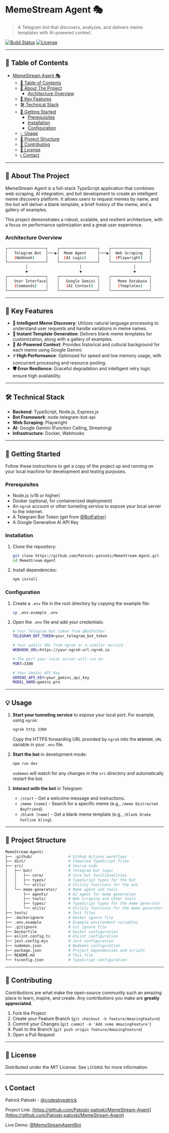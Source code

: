# MemeStream Agent 🎭

> A Telegram bot that discovers, analyzes, and delivers meme templates with AI-powered context.

[![Build Status](https://img.shields.io/badge/build-passing-brightgreen)](https://github.com/Patoski-patoski/MemeStream-Agent/actions)
[![License](https://img.shields.io/badge/license-MIT-blue)](LICENSE)

---

## 📖 Table of Contents

- [MemeStream Agent 🎭](#memestream-agent-)
  - [📖 Table of Contents](#-table-of-contents)
  - [🎯 About The Project](#-about-the-project)
    - [Architecture Overview](#architecture-overview)
  - [🚀 Key Features](#-key-features)
  - [🛠️ Technical Stack](#️-technical-stack)
  - [🏁 Getting Started](#-getting-started)
    - [Prerequisites](#prerequisites)
    - [Installation](#installation)
    - [Configuration](#configuration)
  - [💡 Usage](#-usage)
  - [📂 Project Structure](#-project-structure)
  - [🤝 Contributing](#-contributing)
  - [📜 License](#-license)
  - [📞 Contact](#-contact)

---

## 🎯 About The Project

MemeStream Agent is a full-stack TypeScript application that combines web scraping, AI integration, and bot development to create an intelligent meme discovery platform. It allows users to request memes by name, and the bot will deliver a blank template, a brief history of the meme, and a gallery of examples.

This project demonstrates a robust, scalable, and resilient architecture, with a focus on performance optimization and a great user experience.

### Architecture Overview

```bash
┌─────────────────┐    ┌─────────────────┐    ┌─────────────────┐
│   Telegram Bot  │───▶│  Meme Agent     │───▶│  Web Scraping   │
│   (Webhook)     │    │  (AI Logic)     │    │  (Playwright)   │
└─────────────────┘    └─────────────────┘    └─────────────────┘
         │                       │                       │
         ▼                       ▼                       ▼
┌─────────────────┐    ┌─────────────────┐    ┌─────────────────┐
│   User Interface│    │   Google Gemini │    │   Meme Database │
│   (Commands)    │    │   (AI Context)  │    │   (Templates)   │
└─────────────────┘    └─────────────────┘    └─────────────────┘
```

---

## 🚀 Key Features

- **🤖 Intelligent Meme Discovery**: Utilizes natural language processing to understand user requests and handle variations in meme names.
- **🎨 Instant Template Generation**: Delivers blank meme templates for customization, along with a gallery of examples.
- **🧠 AI-Powered Context**: Provides historical and cultural background for each meme using Google Gemini.
- **⚡ High Performance**: Optimized for speed and low memory usage, with concurrent processing and resource pooling.
- **🛡️ Error Resilience**: Graceful degradation and intelligent retry logic ensure high availability.

---

## 🛠️ Technical Stack

- **Backend**: TypeScript, Node.js, Express.js
- **Bot Framework**: node-telegram-bot-api
- **Web Scraping**: Playwright
- **AI**: Google Gemini (Function Calling, Streaming)
- **Infrastructure**: Docker, Webhooks

---

## 🏁 Getting Started

Follow these instructions to get a copy of the project up and running on your local machine for development and testing purposes.

### Prerequisites

- Node.js (v16 or higher)
- Docker (optional, for containerized deployment)
- An `ngrok` account or other tunneling service to expose your local server to the internet.
- A Telegram Bot Token (get from [@BotFather](https://t.me/botfather))
- A Google Generative AI API Key

### Installation

1. Clone the repository:

    ```bash
    git clone https://github.com/Patoski-patoski/MemeStream-Agent.git
    cd MemeStream-Agent
    ```

2. Install dependencies:

    ```bash
    npm install
    ```

### Configuration

1. Create a `.env` file in the root directory by copying the example file:

    ```bash
    cp .env.example .env
    ```

2. Open the `.env` file and add your credentials:

    ```bash
    # Your Telegram Bot token from @BotFather
    TELEGRAM_BOT_TOKEN=your_telegram_bot_token

    # Your public URL from ngrok or a similar service
    WEBHOOK_URL=https://your-ngrok-url.ngrok.io

    # The port your local server will run on
    PORT=3300

    # Your Gemini API Key
    GEMINI_API_KEY=your_gemini_api_key
    MODEL_NAME=gemini-pro
    ```

---

## 💡 Usage

1. **Start your tunneling service** to expose your local port. For example, using `ngrok`:

    ```bash
    ngrok http 3300
    ```

    Copy the HTTPS forwarding URL provided by `ngrok` into the `WEBHOOK_URL` variable in your `.env` file.

2. **Start the bot** in development mode:

    ```bash
    npm run dev
    ```

    `nodemon` will watch for any changes in the `src` directory and automatically restart the bot.

3. **Interact with the bot** in Telegram:

    - `/start` - Get a welcome message and instructions.
    - `/meme [name]` - Search for a specific meme (e.g., `/meme Distracted Boyfriend`).
    - `/blank [name]` - Get a blank meme template (e.g., `/blank Drake hotline bling`).

---

## 📂 Project Structure

```bash
MemeStream-Agent/
├── .github/                # GitHub Actions workflows
├── dist/                   # Compiled TypeScript files
├── src/                    # Source code
│   ├── bot/                # Telegram bot logic
│   │   ├── core/           # Core bot functionalities
│   │   ├── types/          # TypeScript types for the bot
│   │   └── utils/          # Utility functions for the bot
│   └── meme-generator/     # Meme agent and tools
│       ├── agents/         # AI agent for meme generation
│       ├── tools/          # Web scraping and other tools
│       ├── types/          # TypeScript types for the meme generator
│       └── utils/          # Utility functions for the meme generator
├── tests/                  # Test files
├── .dockerignore           # Docker ignore file
├── .env.example            # Example environment variables
├── .gitignore              # Git ignore file
├── Dockerfile              # Docker configuration
├── eslint.config.ts        # ESLint configuration
├── jest.config.mjs         # Jest configuration
├── nodemon.json            # Nodemon configuration
├── package.json            # Project dependencies and scripts
├── README.md               # This file
└── tsconfig.json           # TypeScript configuration
```

---

## 🤝 Contributing

Contributions are what make the open-source community such an amazing place to learn, inspire, and create. Any contributions you make are **greatly appreciated**.

1. Fork the Project
2. Create your Feature Branch (`git checkout -b feature/AmazingFeature`)
3. Commit your Changes (`git commit -m 'Add some AmazingFeature'`)
4. Push to the Branch (`git push origin feature/AmazingFeature`)
5. Open a Pull Request

---

## 📜 License

Distributed under the MIT License. See `LICENSE` for more information.

---

## 📞 Contact

Patrick Patoski - [@codesbypatrick](https://twitter.com/codesbypatrick)

Project Link: [https://github.com/Patoski-patoski/MemeStream-Agent](https://github.com/Patoski-patoski/MemeStream-Agent)

Live Demo: [@MemeStreamAgentBot](https://t.me/MemeStreamAgentBot)
